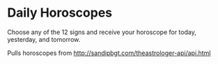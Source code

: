 # Daily Horoscopes

Choose any of the 12 signs and receive your horoscope for today, yesterday, and tomorrow. 

Pulls horoscopes from http://sandipbgt.com/theastrologer-api/api.html